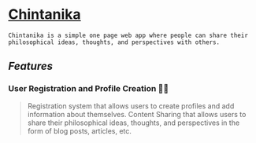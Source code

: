 # [Chintanika]()
```
Chintanika is a simple one page web app where people can share their philosophical ideas, thoughts, and perspectives with others.
```
 _Features_
--
### User Registration and Profile Creation :technologist:

>Registration system that allows users to create profiles and add information about themselves.
>Content Sharing that allows users to share their philosophical ideas, thoughts, and perspectives in the form of blog posts, articles, etc.
